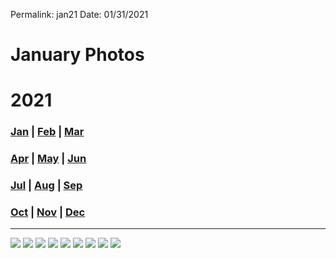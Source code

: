 
Permalink: jan21
Date: 01/31/2021


# January Photos

# 2021

### [Jan](jan21) | [Feb](feb21) | [Mar](mar22)

### [Apr](apr21) | [May](may21) | [Jun](jun21)

### [Jul](jul21) | [Aug](aug21) | [Sep](sep21)

### [Oct](oct21) | [Nov](nov21) | [Dec](dec21)

---- 

![](https://i.imgur.com/Y0BSSPe.jpg)
![](https://i.imgur.com/ElAVJVB.jpg)
![](https://i.imgur.com/97Va34C.jpg)
![](https://i.imgur.com/Ch6iDb9.jpg)
![](https://i.imgur.com/9cPxXv1.jpg)
![](https://i.imgur.com/vjpSrAM.jpg)
![](https://i.imgur.com/30dA1KV.jpg)
![](https://i.imgur.com/05xE5EI.jpg)
![](https://i.imgur.com/kwTVgYH.jpg)